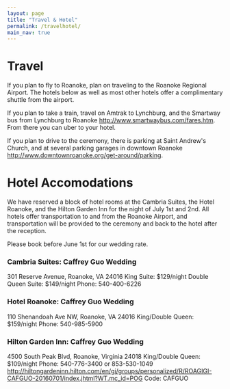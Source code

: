 ```yaml
---
layout: page
title: "Travel & Hotel"
permalink: /travelhotel/
main_nav: true
---
```


# Travel

If you plan to fly to Roanoke, plan on traveling to the Roanoke Regional Airport. The hotels below as well as most other hotels offer a complimentary shuttle from the airport.

If you plan to take a train, travel on Amtrak to Lynchburg, and the Smartway bus from Lynchburg to Roanoke http://www.smartwaybus.com/fares.htm. From there you can uber to your hotel.

If you plan to drive to the ceremony, there is parking at Saint Andrew's Church, and at several parking garages in downtown Roanoke http://www.downtownroanoke.org/get-around/parking.



# Hotel Accomodations


We have reserved a block of hotel rooms at the Cambria Suites, the Hotel Roanoke, and the Hilton Garden Inn for the night of July 1st and 2nd. All hotels offer transportation to and from the Roanoke Airport, and transportation will be provided to the ceremony and back to the hotel after the reception. 

Please book before June 1st for our wedding rate. 

### Cambria Suites: Caffrey Guo Wedding
301 Reserve Avenue, Roanoke, VA 24016
King Suite: $129/night
Double Queen Suite: $149/night
Phone: 540-400-6226

### Hotel Roanoke: Caffrey Guo Wedding
110 Shenandoah Ave NW, Roanoke, VA 24016
King/Double Queen: $159/night
Phone: 540-985-5900

### Hilton Garden Inn: Caffrey Guo Wedding
4500 South Peak Blvd, Roanoke, Virginia 24018
King/Double Queen: $109/night
Phone: 540-776-3400 or 853-530-1049
http://hiltongardeninn.hilton.com/en/gi/groups/personalized/R/ROAGIGI-CAFGUO-20160701/index.jhtml?WT.mc_id=POG
Code: CAFGUO
